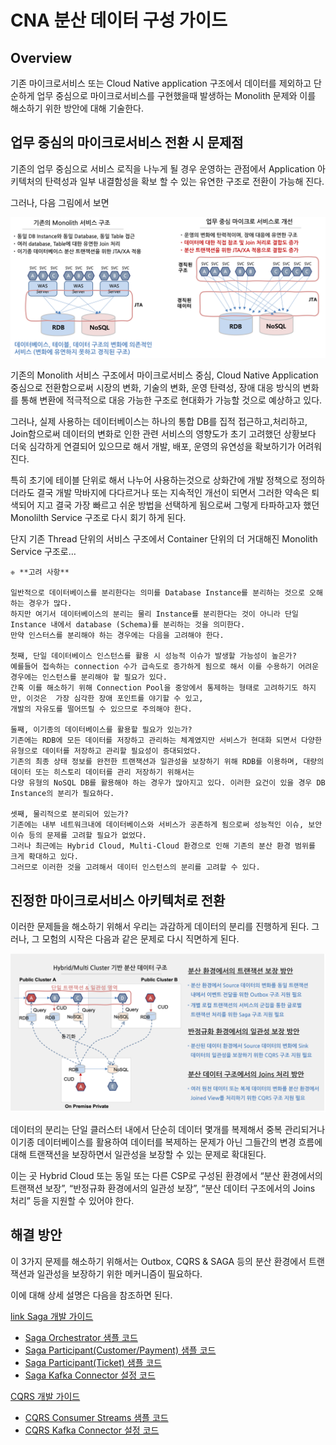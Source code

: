 **CNA 분산 데이터 구성 가이드**
==


## **Overview**


기존 마이크로서비스 또는 Cloud Native application 구조에서 데이터를 제외하고 단순하게 업무 중심으로 마이크로서비스를 구현했을때 발생하는 Monolith 문제와 이를 해소하기 위한 방안에 대해 기술한다.


## **업무 중심의 마이크로서비스 전환 시 문제점**


기존의 업무 중심으로 서비스 로직을 나누게 될 경우 운영하는 관점에서 Application 아키텍처의 탄력성과 일부 내결함성을 확보 할 수 있는 유연한 구조로 전환이 가능해 진다.

그러나, 다음 그림에서 보면



![alt_text](docs/images/oneDBMS.png "image_tooltip")


기존의 Monolith 서비스 구조에서 마이크로서비스 중심, Cloud Native Application 중심으로 전환함으로써 시장의 변화, 기술의 변화, 운영 탄력성, 장애 대응 방식의 변화를 통해 변환에 적극적으로 대응 가능한 구조로 현대화가 가능할 것으로 예상하고 있다.

그러나, 실제 사용하는 데이터베이스는 하나의 통합 DB를 집적 접근하고,처리하고, Join함으로써 데이터의 변화로 인한 관련 서비스의 영향도가 초기 고려했던 상황보다 더욱 심각하게 연결되어 있으므로 해서 개발, 배포, 운영의 유연성을 확보하기가 어려워 진다.

특히 초기에 테이블 단위로 해서 나누어 사용하는것으로 상화간에 개발 정책으로 정의하더라도 결국 개발 막바지에 다다르거나 또는 지속적인 개선이 되면서 그러한 약속은 퇴색되어 지고 결국 가장 빠르고 쉬운 방법을 선택하게 됨으로써 그렇게 타파하고자 했던 Monolilth Service 구조로 다시 회기 하게 된다.

단지 기존 Thread 단위의 서비스 구조에서 Container 단위의 더 거대해진 Monolith Service 구조로…


```
❈ **고려 사항**

일반적으로 데이터베이스를 분리한다는 의미를 Database Instance를 분리하는 것으로 오해하는 경우가 많다. 
하지만 여기서 데이터베이스의 분리는 물리 Instance를 분리한다는 것이 아니라 단일 Instance 내에서 database (Schema)를 분리하는 것을 의미한다.
만약 인스터스를 분리해야 하는 경우에는 다음을 고려해야 한다.

첫째, 단일 데이터베이스 인스턴스를 활용 시 성능적 이슈가 발생할 가능성이 높은가? 
예를들어 접속하는 connection 수가 급속도로 증가하게 됨으로 해서 이를 수용하기 어려운 경우에는 인스턴스를 분리해야 할 필요가 있다. 
간혹 이를 해소하기 위해 Connection Pool을 중앙에서 통제하는 형태로 고려하기도 하지만, 이것은  가장 심각한 장애 포인트를 야기할 수 있고, 
개발의 자유도를 떨어뜨릴 수 있으므로 주의해야 한다.

둘째, 이기종의 데이터베이스를 활용할 필요가 있는가?
기존에는 RDB에 모든 데이터를 저장하고 관리하는 체계였지만 서비스가 현대화 되면서 다양한 유형으로 데이터를 저장하고 관리할 필요성이 증대되었다.
기존의 최종 상태 정보를 완전한 트랜잭션과 일관성을 보장하기 위해 RDB를 이용하며, 대량의 데이터 또는 히스토리 데이터를 관리 저장하기 위해서는 
다양 유형의 NoSQL DB를 활용해야 하는 경우가 많아지고 있다. 이러한 요건이 있을 경우 DB Instance의 분리가 필요하다.

셋째, 물리적으로 분리되어 있는가?
기존에는 내부 네트워크내에 데이터베이스와 서비스가 공존하게 됨으로써 성능적인 이슈, 보안 이슈 등의 문제를 고려할 필요가 없었다. 
그러나 최근에는 Hybrid Cloud, Multi-Cloud 환경으로 인해 기존의 분산 환경 범위를 크게 확대하고 있다. 
그러므로 이러한 것을 고려해서 데이터 인스턴스의 분리를 고려할 수 있다.
```



## **진정한 마이크로서비스 아키텍처로 전환**


이러한 문제들을 해소하기 위해서 우리는 과감하게 데이터의 분리를 진행하게 된다. 그러나, 그 모험의 시작은 다음과 같은 문제로 다시 직면하게 된다.


![alt_text](docs/images/distributedDataStructure.png "image_tooltip")


데이터의 분리는 단일 클러스터 내에서 단순히 데이터 몇개를 복제해서 중복 관리되거나 이기종 데이터베이스를 활용하여 데이터를 복제하는 문제가 아닌 그들간의 변경 흐름에 대해 트랜잭션을 보장하면서 일관성을 보장할 수 있는 문제로 확대된다.

이는 곳 Hybrid Cloud 또는 동일 또는 다른 CSP로 구성된 환경에서 “분산 환경에서의 트랜잭션 보장”, “반정규화 환경에서의 일관성 보장”, “분산 데이터 구조에서의 Joins 처리” 등을 지원할 수 있어야 한다.


## **해결 방안**

이 3가지 문제를 해소하기 위해서는 Outbox, CQRS & SAGA 등의 분산 환경에서 트랜잭션과 일관성을 보장하기 위한 메커니즘이 필요하다.

이에 대해 상세 설명은 다음을 참조하면 된다. 

[link Saga 개발 가이드](./docs/SAGA.README.md)
- [Saga Orchestrator 샘플 코드](./saga-orchestrator)
- [Saga Participant(Customer/Payment) 샘플 코드](./saga-consumer)
- [Saga Participant(Ticket) 샘플 코드](./saga-ticket-consumer)
- [Saga Kafka Connector 설정 코드](./connectors/saga-outbox-connector)

[CQRS 개발 가이드](./docs/CQRS.README.md)
- [CQRS Consumer Streams 샘플 코드](./cqrs-consumer-streams)
- [CQRS Kafka Connector 설정 코드](./connectors/cqrs-cdc-connector)
 




